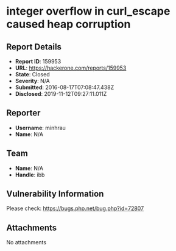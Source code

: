 # integer overflow in curl_escape caused heap corruption

## Report Details
- **Report ID**: 159953
- **URL**: https://hackerone.com/reports/159953
- **State**: Closed
- **Severity**: N/A
- **Submitted**: 2016-08-17T07:08:47.438Z
- **Disclosed**: 2019-11-12T09:27:11.011Z

## Reporter
- **Username**: minhrau
- **Name**: N/A

## Team
- **Name**: N/A
- **Handle**: ibb

## Vulnerability Information
Please check: https://bugs.php.net/bug.php?id=72807

## Attachments
No attachments
